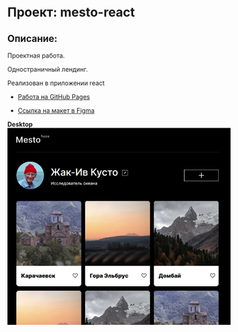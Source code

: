 # Проект: mesto-react

 

## Описание:   

Проектная работа.  

Одностраничный лендинг.   

Реализован в приложении react

 



* [Работа на GitHub Pages]()


* [Ссылка на макет в Figma](https://www.figma.com/file/2cn9N9jSkmxD84oJik7xL7/JavaScript.-Sprint-4?node-id=0%3A1)
  

**Desktop**  
![Упс, что-то пошло не так](src/images/lending.png)  